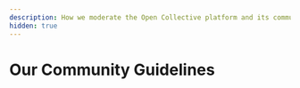```yaml
---
description: How we moderate the Open Collective platform and its communities.
hidden: true
---
```


# Our Community Guidelines

